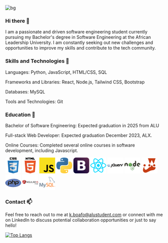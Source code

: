 ![bg](https://user-images.githubusercontent.com/109430532/237026782-3c58d4cd-e73a-4338-b6dd-7784faf46411.jpeg)
### Hi there 👋

I am a passionate and driven software engineering student currently pursuing my Bachelor's degree in Software Engineering at the African Leadership University. I am constantly seeking out new challenges and opportunities to improve my skills and contribute to the tech community.

<!-- <img src="https://user-images.githubusercontent.com/109430532/237023385-014e1bd5-a529-48c0-b446-fac1424fca7e.jpg" alt="My Image" width="100%">
-->

### Skills and Technologies 🔭

Languages: Python, JavaScript, HTML/CSS, SQL

Frameworks and Libraries: React, Node.js, Tailwind CSS, Bootstrap

Databases: MySQL

Tools and Technologies: Git

### Education 🌱

Bachelor of Software Engineering: Expected graduation in 2025 from ALU

Full-stack Web Developer: Expected graduation December 2023, ALX.

Online Courses: Completed several online courses in software development, including Javascript.

<img src="./Logos/CSS-3-01.png" alt="css" width="50px"> <img src="./Logos/HTML-5-logo-vector-01.png" alt="html" width="50px"> <img src="./Logos/JavaScript-01.png" alt="js" width="50px"> <img src="./Logos/Python-04.png" alt="python" width="50px"> <img src="./Logos/Bootstrap-01.png" alt="bootstrap" width="50px"> <img src="./Logos/React-01.png" alt="react" width="50px">
 <img src="./Logos/JQuery-01.png" alt="jquery" width="50px"> <img src="./Logos/Node-JS-01.png" alt="nodejs" width="50px"> <img src="./Logos/Jest-01.png" alt="jest" width="50px"> <img src="./Logos/PHP-01.png" alt="php" width="50px"> <img src="./Logos/Angular-JS-01.png" alt="angular" width="50px"> <img src="./Logos/MySQL-01.png" alt="mysql" width="50px"> 

### Contact 📫 

Feel free to reach out to me at k.boafo@alustudent.com or connect with me on LinkedIn to discuss potential collaboration opportunities or just to say hello!

[![Top Langs](https://github-readme-stats.vercel.app/api/top-langs/?username=kayc0des)](https://github.com/anuraghazra/github-readme-stats)
<!--
**kayc0des/kayc0des** is a ✨ _special_ ✨ repository because its `README.md` (this file) appears on your GitHub profile.

Here are some ideas to get you started:

- 🔭 I’m currently working on ...
- 🌱 I’m currently learning ...
- 👯 I’m looking to collaborate on ...
- 🤔 I’m looking for help with ...
- 💬 Ask me about ...
- 📫 How to reach me: ...
- 😄 Pronouns: ...
- ⚡ Fun fact: ...
-->
